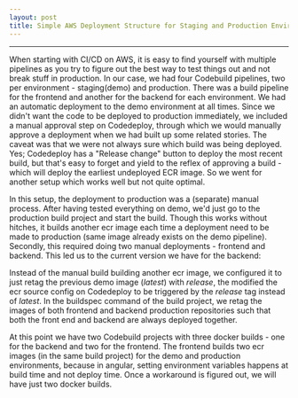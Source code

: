 ```yaml
---
layout: post
title: Simple AWS Deployment Structure for Staging and Production Environments
---
```

---
When starting with CI/CD on AWS, it is easy to find yourself with multiple pipelines as you try to figure out the best way to test things out and not break stuff in production. In our case, we had four Codebuild pipelines, two per environment - staging(demo) and production. There was a build pipeline for the frontend and another for the backend for each environment. We had an automatic deployment to the demo environment at all times. Since we didn't want the code to be deployed to production immediately, we included a manual approval step on Codedeploy, through which we would manually approve a deployment when we had built up some related stories. The caveat was that we were not always sure which build was being deployed. Yes; Codedeploy has a "Release change" button to deploy the most recent build, but that's easy to forget and yield to the reflex of approving a build - which will deploy the earliest undeployed ECR image. So we went for another setup which works well but not quite optimal. 

In this setup, the deployment to production was a (separate) manual process. After having tested everything on demo, we'd just go to the production build project and start the build. Though this works without hitches, it builds another ecr image each time a deployment need to be made to production (same image already exists on the demo pipeline). Secondly, this required doing two manual deployments - frontend and backend. This led us to the current version we have for the backend:

Instead of the manual build building another ecr image, we configured it to just retag the previous demo image (_latest_) with _release_, the modified the ecr source config on Codedeploy to be triggered by the _release_ tag instead of _latest_. In the buildspec command of the build project, we retag the images of both frontend and backend production repositories such that both the front end and backend are always deployed together.

At this point we have two Codebuild projects with three docker builds - one for the backend and two for the frontend. The frontend builds two ecr images (in the same build project) for the demo and production environments, because in angular, setting environment variables happens at build time and not deploy time. Once a workaround is figured out, we will have just two docker builds.
